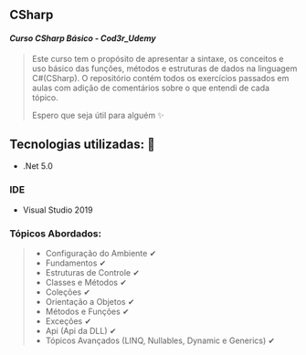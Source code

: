 ## CSharp 
#### ***Curso CSharp Básico - Cod3r_Udemy***

> Este curso tem o propósito de apresentar a sintaxe, os conceitos e uso básico das funções, métodos e estruturas de dados na linguagem C#(CSharp).
> O repositório contém todos os exercícios passados em aulas com adição de comentários sobre o que entendi de cada tópico. 
> 
> Espero que seja útil para alguém ✨

## Tecnologias utilizadas: 📌
* .Net 5.0

### IDE
* Visual Studio 2019

### Tópicos Abordados: 
> * Configuração do Ambiente ✔
> * Fundamentos ✔
> * Estruturas de Controle ✔
> * Classes e Métodos ✔
> * Coleções ✔
> * Orientação a Objetos ✔
> * Métodos e Funções ✔
> * Exceções ✔
> * Api (Api da DLL) ✔
> * Tópicos Avançados (LINQ, Nullables, Dynamic e Generics) ✔
